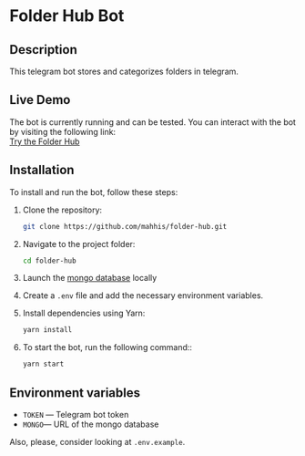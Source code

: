 # Folder Hub Bot

## Description

This telegram bot stores and categorizes folders in telegram.

## Live Demo

The bot is currently running and can be tested. You can interact with the bot by visiting the following link:  
[Try the Folder Hub](https://t.me/FolderHubBot)

## Installation

To install and run the bot, follow these steps:

1. Clone the repository:

    ```bash
    git clone https://github.com/mahhis/folder-hub.git
    ```

2. Navigate to the project folder:

    ```bash
    cd folder-hub
    ```

3. Launch the [mongo database](https://www.mongodb.com/) locally

4. Create a `.env` file and add the necessary environment variables.

5. Install dependencies using Yarn:

    ```bash
    yarn install
    ```
6. To start the bot, run the following command::

    ```bash
    yarn start
    ```    

## Environment variables

- `TOKEN` — Telegram bot token
- `MONGO`— URL of the mongo database

Also, please, consider looking at `.env.example`.




